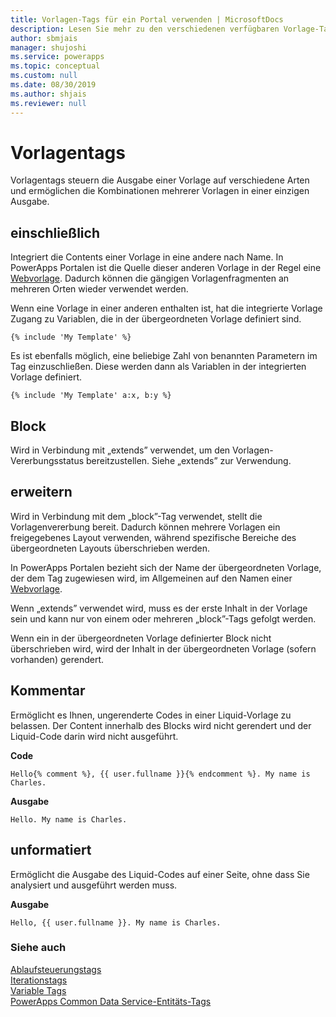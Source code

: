```yaml
---
title: Vorlagen-Tags für ein Portal verwenden | MicrosoftDocs
description: Lesen Sie mehr zu den verschiedenen verfügbaren Vorlage-Tags in einem Portal
author: sbmjais
manager: shujoshi
ms.service: powerapps
ms.topic: conceptual
ms.custom: null
ms.date: 08/30/2019
ms.author: shjais
ms.reviewer: null
---
```


# <a name="template-tags"></a>Vorlagentags

Vorlagentags steuern die Ausgabe einer Vorlage auf verschiedene Arten und ermöglichen die Kombinationen mehrerer Vorlagen in einer einzigen Ausgabe.

## <a name="include"></a>einschließlich

Integriert die Contents einer Vorlage in eine andere nach Name. In PowerApps Portalen ist die Quelle dieser anderen Vorlage in der Regel eine [Webvorlage](store-content-web-templates.md). Dadurch können die gängigen Vorlagenfragmenten an mehreren Orten wieder verwendet werden.  

Wenn eine Vorlage in einer anderen enthalten ist, hat die integrierte Vorlage Zugang zu Variablen, die in der übergeordneten Vorlage definiert sind.

`{% include 'My Template' %}`

Es ist ebenfalls möglich, eine beliebige Zahl von benannten Parametern im Tag einzuschließen. Diese werden dann als Variablen in der integrierten Vorlage definiert.

`{% include 'My Template' a:x, b:y %}`

## <a name="block"></a>Block

Wird in Verbindung mit „extends” verwendet, um den Vorlagen-Vererbungsstatus bereitzustellen. Siehe „extends” zur Verwendung.

## <a name="extends"></a>erweitern

Wird in Verbindung mit dem „block”-Tag verwendet, stellt die Vorlagenvererbung bereit. Dadurch können mehrere Vorlagen ein freigegebenes Layout verwenden, während spezifische Bereiche des übergeordneten Layouts überschrieben werden.

In PowerApps Portalen bezieht sich der Name der übergeordneten Vorlage, der dem Tag zugewiesen wird, im Allgemeinen auf den Namen einer [Webvorlage](store-content-web-templates.md).  

Wenn „extends” verwendet wird, muss es der erste Inhalt in der Vorlage sein und kann nur von einem oder mehreren „block”-Tags gefolgt werden.

Wenn ein in der übergeordneten Vorlage definierter Block nicht überschrieben wird, wird der Inhalt in der übergeordneten Vorlage (sofern vorhanden) gerendert.

## <a name="comment"></a>Kommentar

Ermöglicht es Ihnen, ungerenderte Codes in einer Liquid-Vorlage zu belassen. Der Content innerhalb des Blocks wird nicht gerendert und der Liquid-Code darin wird nicht ausgeführt.

**Code**

`Hello{% comment %}, {{ user.fullname }}{% endcomment %}. My name is Charles.`

**Ausgabe**

`Hello. My name is Charles.`

## <a name="raw"></a>unformatiert

Ermöglicht die Ausgabe des Liquid-Codes auf einer Seite, ohne dass Sie analysiert und ausgeführt werden muss.

**Ausgabe**

`Hello, {{ user.fullname }}. My name is Charles.`

### <a name="see-also"></a>Siehe auch

[Ablaufsteuerungstags](control-flow-tags.md)<br>
[Iterationstags](iteration-tags.md)<br>
[Variable Tags](variable-tags.md)<br>
[PowerApps Common Data Service-Entitäts-Tags](portals-entity-tags.md)
